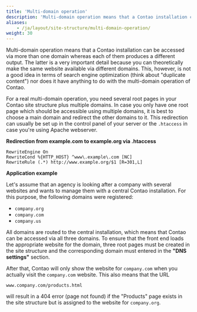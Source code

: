 ```yaml
---
title: 'Multi-domain operation'
description: 'Multi-domain operation means that a Contao installation can be accessed via more than one domain whereas each of them produces a different output.'
aliases:
    - /ja/layout/site-structure/multi-domain-operation/
weight: 30
---
```


Multi-domain operation means that a Contao installation can be accessed via more than one domain whereas each of them produces a different output. The latter is a very important detail because you can theoretically make the same website available via different domains. This, however, is not a good idea in terms of search engine optimization (think about "duplicate content") nor does it have anything to do with the multi-domain operation of Contao.

For a real multi-domain operation, you need several root pages in your Contao site structure plus multiple domains.
In case you only have one root page which should be accessible using multiple domains, it is best to choose a main domain and redirect the other domains to it. This redirection can usually be set up in the control panel of your server or the `.htaccess` in case you're using Apache webserver.

**Redirection from example.com to example.org via .htaccess**

```apacheconf
RewriteEngine On
RewriteCond %{HTTP_HOST} ^www\.example\.com [NC]
RewriteRule (.*) http://www.example.org/$1 [R=301,L]
```

**Application example**

Let's assume that an agency is looking after a company with several websites and wants to manage them with a central Contao installation. For this purpose, the following domains were registered:

- `company.org`
- `company.com`
- `company.us`

All domains are routed to the central installation, which means that Contao can be accessed via all three domains. To ensure that the front end loads the appropriate website for the domain, three root pages must be created in the site structure and the corresponding domain must entered in the **"DNS settings"** section.

After that, Contao will only show the website for `company.com` when you actually visit the `company.com` website. This also means that the URL

`www.company.com/products.html`

will result in a 404 error (page not found) if the "Products" page exists in the site structure but is assigned to the website for `company.org`.
